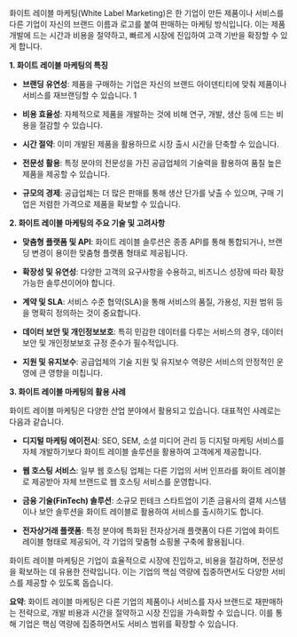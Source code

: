 화이트 레이블 마케팅(White Label Marketing)은 한 기업이 만든 제품이나 서비스를 다른 기업이 자신의 브랜드 이름과 로고를 붙여 판매하는 마케팅 방식입니다. 이는 제품 개발에 드는 시간과 비용을 절약하고, 빠르게 시장에 진입하여 고객 기반을 확장할 수 있게 합니다.

**1. 화이트 레이블 마케팅의 특징**

- **브랜딩 유연성**: 제품을 구매하는 기업은 자신의 브랜드 아이덴티티에 맞춰 제품이나 서비스를 재브랜딩할 수 있습니다. 1
    
- **비용 효율성**: 자체적으로 제품을 개발하는 것에 비해 연구, 개발, 생산 등에 드는 비용을 절감할 수 있습니다.
    
- **시간 절약**: 이미 개발된 제품을 활용하므로 시장 출시 시간을 단축할 수 있습니다.
    
- **전문성 활용**: 특정 분야의 전문성을 가진 공급업체의 기술력을 활용하여 품질 높은 제품을 제공할 수 있습니다.
    
- **규모의 경제**: 공급업체는 더 많은 판매를 통해 생산 단가를 낮출 수 있으며, 구매 기업은 저렴한 가격으로 제품을 확보할 수 있습니다.
    

**2. 화이트 레이블 마케팅의 주요 기술 및 고려사항**

- **맞춤형 플랫폼 및 API**: 화이트 레이블 솔루션은 종종 API를 통해 통합되거나, 브랜딩 변경이 용이한 맞춤형 플랫폼 형태로 제공됩니다.
    
- **확장성 및 유연성**: 다양한 고객의 요구사항을 수용하고, 비즈니스 성장에 따라 확장 가능한 솔루션이어야 합니다.
    
- **계약 및 SLA**: 서비스 수준 협약(SLA)을 통해 서비스의 품질, 가용성, 지원 범위 등을 명확히 정의하는 것이 중요합니다.
    
- **데이터 보안 및 개인정보보호**: 특히 민감한 데이터를 다루는 서비스의 경우, 데이터 보안 및 개인정보보호 규정 준수가 필수적입니다.
    
- **지원 및 유지보수**: 공급업체의 기술 지원 및 유지보수 역량은 서비스의 안정적인 운영에 큰 영향을 미칩니다.
    

**3. 화이트 레이블 마케팅의 활용 사례**

화이트 레이블 마케팅은 다양한 산업 분야에서 활용되고 있습니다. 대표적인 사례로는 다음과 같습니다.

- **디지털 마케팅 에이전시**: SEO, SEM, 소셜 미디어 관리 등 디지털 마케팅 서비스를 자체 개발하기보다 화이트 레이블 솔루션을 활용하여 고객에게 제공합니다.
    
- **웹 호스팅 서비스**: 일부 웹 호스팅 업체는 다른 기업의 서버 인프라를 화이트 레이블로 제공받아 자체 브랜드로 웹 호스팅 서비스를 운영합니다.
    
- **금융 기술(FinTech) 솔루션**: 소규모 핀테크 스타트업이 기존 금융사의 결제 시스템이나 보안 솔루션을 화이트 레이블로 활용하여 서비스를 출시하기도 합니다.
    
- **전자상거래 플랫폼**: 특정 분야에 특화된 전자상거래 플랫폼이 다른 기업에 화이트 레이블 형태로 제공되어, 각 기업의 맞춤형 쇼핑몰 구축에 활용됩니다.
    

화이트 레이블 마케팅은 기업이 효율적으로 시장에 진입하고, 비용을 절감하며, 전문성을 확보하는 데 유용한 전략입니다. 이는 기업의 핵심 역량에 집중하면서도 다양한 서비스를 제공할 수 있도록 돕습니다.

**요약**: 화이트 레이블 마케팅은 다른 기업의 제품이나 서비스를 자사 브랜드로 재판매하는 전략으로, 개발 비용과 시간을 절약하고 시장 진입을 가속화할 수 있습니다. 이를 통해 기업은 핵심 역량에 집중하면서도 서비스 범위를 확장할 수 있습니다.